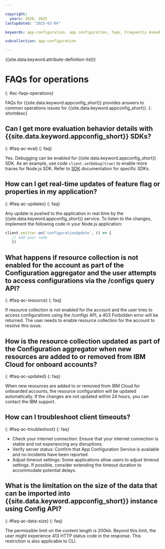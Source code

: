 ```yaml
---

copyright:
  years: 2020, 2025
lastupdated: "2025-03-04"

keywords: app-configuration, app configuration, faqs, Frequently Asked Questions, question, billing, service

subcollection: app-configuration

---
```


{{site.data.keyword.attribute-definition-list}}

# FAQs for operations
{: #ac-faqs-operations}

FAQs for {{site.data.keyword.appconfig_short}} provides answers to common operations issues for {{site.data.keyword.appconfig_short}}.
{: shortdesc}

## Can I get more evaluation behavior details with {{site.data.keyword.appconfig_short}} SDKs?
{: #faq-ac-eval}
{: faq}

Yes. Debugging can be enabled for {{site.data.keyword.appconfig_short}} SDK. As an example, use code `client.setDebug(true)`
to enable more traces for Node.js SDK. Refer to [SDK](/docs/app-configuration?topic=app-configuration-ac-sdks) documentation for specific SDKs.

## How can I get real-time updates of feature flag or properties in my application?
{: #faq-ac-updates}
{: faq}

Any update is pushed to the application in real time by the {{site.data.keyword.appconfig_short}} service. To listen to the changes, implement the following code in your Node.js application:

```javascript
client.emitter.on('configurationUpdate', () => {
   // add your code
   })
```

## What happens if resource collection is not enabled for the account as part of the Configuration aggregator and the user attempts to access configurations via the /configs query API?
{: #faq-ac-resource}
{: faq}

If resource collection is not enabled for the account and the user tries to access configurations using the /configs API, a 403 Forbidden error will be returned. The user needs to enable resource collection for the account to resolve this issue.

## How is the resource collection updated as part of the Configuration aggregator when new resources are added to or removed from IBM Cloud for onboard accounts?
{: #faq-ac-updated}
{: faq}

When new resources are added to or removed from IBM Cloud for onboarded accounts, the resource configuration will be updated automatically. If the changes are not updated within 24 hours, you can contact the IBM support.

## How can I troubleshoot client timeouts?
{: #faq-ac-troubleshoot}
{: faq}

- Check your internet connection: Ensure that your internet connection is stable and not experiencing  any disruptions.
- Verify server status: Confirm that App Configuration Service is available and no incidents have been reported.
- Adjust timeout settings: Some applications allow users to adjust timeout settings. If possible, consider extending the timeout duration to accommodate potential delays.

## What is the limitation on the size of the data that can be imported into {{site.data.keyword.appconfig_short}} instance using Config API?
{: #faq-ac-data-size}
{: faq}

The permissible limit on the content length is 200kb. Beyond this limit, the user might experience 413 HTTP status code in the response. This restriction is also applicable to CLI.
